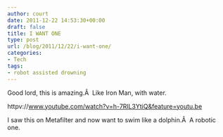 ```yaml
---
author: court
date: 2011-12-22 14:53:30+00:00
draft: false
title: I WANT ONE
type: post
url: /blog/2011/12/22/i-want-one/
categories:
- Tech
tags:
- robot assisted drowning
---
```


Good lord, this is amazing.Â  Like Iron Man, with water.

httpv://www.youtube.com/watch?v=h-7RlL3YtiQ&feature=youtu.be



I saw this on Metafilter and now want to swim like a dolphin.Â  A robotic one.




